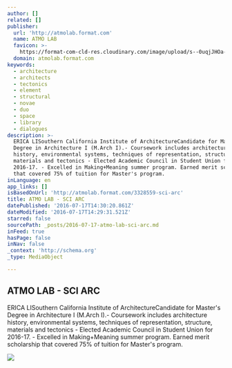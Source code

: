 ```yaml
---
author: []
related: []
publisher:
  url: 'http://atmolab.format.com'
  name: ATMO LAB
  favicon: >-
    https://format-com-cld-res.cloudinary.com/image/upload/s--0uqjJHOa--/c_limit,g_center,h_16,w_16/a_auto,fl_keep_iptc.progressive,q_95/100502-5887265-little-icon.ico
  domain: atmolab.format.com
keywords:
  - architecture
  - architects
  - tectonics
  - element
  - structural
  - novae
  - duo
  - space
  - library
  - dialogues
description: >-
  ERICA LISouthern California Institute of ArchitectureCandidate for Master's
  Degree in Architecture I (M.Arch I).- Coursework includes architecture
  history, environmental systems, techniques of representation, structure,
  materials and tectonics - Elected Academic Council in Student Union for
  2016-17. - Excelled in Making+Meaning summer program. Earned merit scholarship
  that covered 75% of tuition for Master's program.
inLanguage: en
app_links: []
isBasedOnUrl: 'http://atmolab.format.com/3328559-sci-arc'
title: ATMO LAB - SCI ARC
datePublished: '2016-07-17T14:30:20.861Z'
dateModified: '2016-07-17T14:29:31.521Z'
starred: false
sourcePath: _posts/2016-07-17-atmo-lab-sci-arc.md
inFeed: true
hasPage: false
inNav: false
_context: 'http://schema.org'
_type: MediaObject

---
```

<article style=""><h1>ATMO LAB - SCI ARC</h1><p>ERICA LISouthern California Institute of ArchitectureCandidate for Master's Degree in Architecture I (M.Arch I).- Coursework includes architecture history, environmental systems, techniques of representation, structure, materials and tectonics - Elected Academic Council in Student Union for 2016-17. - Excelled in Making+Meaning summer program. Earned merit scholarship that covered 75% of tuition for Master's program.</p><img src="https://format-com-cld-res.cloudinary.com/image/private/s--z-CVRmnE--/c_limit,g_center,h_1200,w_65535/a_auto,fl_keep_iptc.progressive,q_95/v1/2d08576023a09f6f13f2dc538819dda4/1BG_DOU.png" /></article>